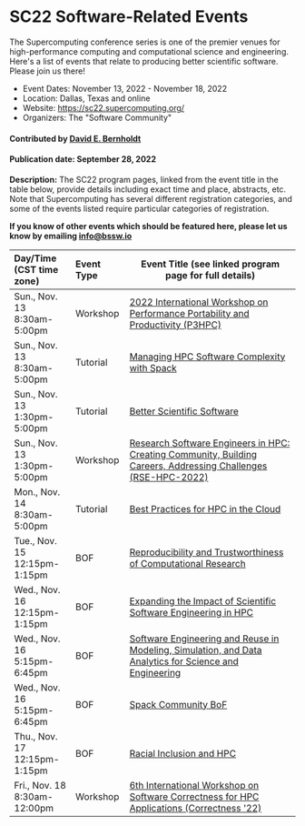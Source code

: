 # SC22 Software-Related Events

The Supercomputing conference series is one of the premier venues for high-performance computing and computational science and engineering.  Here's a list of events that relate to producing better scientific software.  Please join us there!

- Event Dates: November 13, 2022 - November 18, 2022
- Location: Dallas, Texas and online
- Website: https://sc22.supercomputing.org/
- Organizers: The "Software Community"

#### Contributed by [David E. Bernholdt](https://github.com/bernhold "David E. Bernholdt GitHub profile")

#### Publication date: September 28, 2022

**Description:** The SC22 program pages, linked from the event title in the table below, provide details including exact time and place, abstracts, etc.  Note that Supercomputing has several different registration categories, and some of the events listed require particular categories of registration.

**If you know of other events which should be featured here, please let us know by emailing info@bssw.io**

Day/Time<br>(CST time zone) | Event Type | Event Title (see linked program page for full details)
:---     |    :------ |--------------------------------------------------------
Sun., Nov. 13<br>8:30am-5:00pm| Workshop | [2022 International Workshop on Performance Portability and Productivity (P3HPC)](https://sc22.supercomputing.org/session/?sess=sess428)
Sun., Nov. 13<br>8:30am-5:00pm| Tutorial | [Managing HPC Software Complexity with Spack](https://sc22.supercomputing.org/presentation/?id=tut156&sess=sess222)
Sun., Nov. 13<br>1:30pm-5:00pm | Tutorial | [Better Scientific Software](https://sc22.supercomputing.org/presentation/?id=tut140&sess=sess218)
Sun., Nov. 13<br>1:30pm-5:00pm | Workshop | [Research Software Engineers in HPC: Creating Community, Building Careers, Addressing Challenges (RSE-HPC-2022)](https://sc22.supercomputing.org/session/?sess=sess434)
Mon., Nov. 14<br>8:30am-5:00pm | Tutorial | [Best Practices for HPC in the Cloud](https://sc22.supercomputing.org/presentation/?id=tut136&sess=sess215)
Tue., Nov. 15<br>12:15pm-1:15pm | BOF | [Reproducibility and Trustworthiness of Computational Research](https://sc22.supercomputing.org/presentation/?id=bof192&sess=sess311)
Wed., Nov. 16<br>12:15pm-1:15pm | BOF | [Expanding the Impact of Scientific Software Engineering in HPC](https://sc22.supercomputing.org/presentation/?id=bof198&sess=sess337)
Wed., Nov. 16<br>5:15pm-6:45pm | BOF | [Software Engineering and Reuse in Modeling, Simulation, and Data Analytics for Science and Engineering](https://sc22.supercomputing.org/presentation/?id=bof180&sess=sess368)
Wed., Nov. 16<br>5:15pm-6:45pm | BOF | [Spack Community BoF](https://sc22.supercomputing.org/presentation/?id=bof138&sess=sess354)
Thu., Nov. 17<br>12:15pm-1:15pm | BOF | [Racial Inclusion and HPC](https://sc22.supercomputing.org/presentation/?id=bof135&sess=sess371)
Fri., Nov. 18<br>8:30am-12:00pm | Workshop | [6th International Workshop on Software Correctness for HPC Applications (Correctness '22)](https://sc22.supercomputing.org/session/?sess=sess448)

<!---
Publish: yes
Topics: conferences and workshops
Tags: conference
--->

